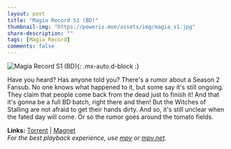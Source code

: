 ```yaml
---
layout: post
title: "Magia Record S1 (BD)"
thumbnail-img: "https://poweris.moe/assets/img/magia_s1.jpg"
share-description: ""
tags: [Magia Record]
comments: false
---
```


![Magia Record S1 (BD)](https://poweris.moe/assets/img/magia_s1.jpg){: .mx-auto.d-block :}

Have you heard? Has anyone told you? There's a rumor about a Season 2 Fansub. No one knows what happened to it, but some say it's still ongoing. They claim that people come back from the dead just to finish it! And that it's gonna be a full BD batch, right there and then! But the Witches of Stalling are not afraid to get their hands dirty. And so, it's still unclear when the fated day will come. Or so the rumor goes around the tomato fields.
<!-- excerpt-end -->

**Links:** [Torrent](https://nyaa.si/view/1617057) | [Magnet](magnet:?xt=urn:btih:85089a24aa4ed64b797b57c820110d1e6639c4e8&dn=%5BYameteTomete%5D%20Magia%20Record%20%28BD%29&tr=http%3A%2F%2Fnyaa.tracker.wf%3A7777%2Fannounce&tr=udp%3A%2F%2Fopen.stealth.si%3A80%2Fannounce&tr=udp%3A%2F%2Ftracker.opentrackr.org%3A1337%2Fannounce&tr=udp%3A%2F%2Fexodus.desync.com%3A6969%2Fannounce&tr=udp%3A%2F%2Ftracker.torrent.eu.org%3A451%2Fannounce) <br>
*For the best playback experience, use [mpv](https://mpv.io/) or [mpv.net](https://mpv-net.github.io/mpv.net-web-site/).*
